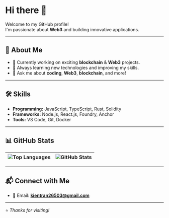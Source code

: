 # Hi there 👋

Welcome to my GitHub profile!  
I'm passionate about **Web3** and building innovative applications.

---

## 🚀 About Me

- 🔭 Currently working on exciting **blockchain** & **Web3** projects.
- 🌱 Always learning new technologies and improving my skills.
- 💬 Ask me about **coding**, **Web3**, **blockchain**, and more!

---

## 🛠 Skills

- **Programming:** JavaScript, TypeScript, Rust, Solidity
- **Frameworks:** Node.js, React.js, Foundry, Anchor
- **Tools:** VS Code, Git, Docker

---

## 📊 GitHub Stats

| ![Top Languages](https://github-readme-stats.vercel.app/api/top-langs/?username=kientt265&layout=compact&theme=default) | ![GitHub Stats](https://github-readme-stats.vercel.app/api?username=kientt265&show_icons=true&count_private=true) |
| --- | --- |

---

## 📬 Connect with Me

- 📧 Email: **kientran26503@gmail.com**

---

⭐ *Thanks for visiting!*

